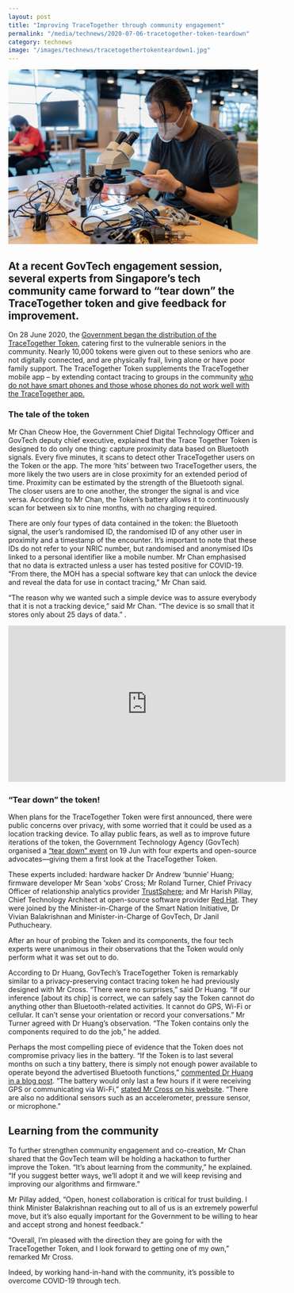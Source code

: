 ```yaml
---
layout: post
title: "Improving TraceTogether through community engagement"
permalink: "/media/technews/2020-07-06-tracetogether-token-teardown"
category: technews
image: "/images/technews/tracetogethertokenteardown1.jpg"
---
```


![Improving TraceTogether through community engagement](/images/technews/tracetogethertokenteardown1.jpg)

At a recent GovTech engagement session, several experts from Singapore’s tech community came forward to “tear down” the TraceTogether token and give feedback for improvement. 
---

On 28 June 2020, the [Government began the distribution of the TraceTogether Token](https://www.sgpc.gov.sg/sgpcmedia/media_releases/sndgo/press_release/P-20200628-2/attachment/Media%20Release%20-%20Seniors%20to%20receive%20first%20batch%20of%20TraceTogether%20Tokens%2028062020.pdf), catering first to the vulnerable seniors in the community. Nearly 10,000 tokens were given out to these seniors who are not digitally connected, and are physically frail, living alone or have poor family support. The TraceTogether Token supplements the TraceTogether mobile app – by extending contact tracing to groups in the community [who do not have smart phones and those whose phones do not work well with the TraceTogether app.](https://www.tech.gov.sg/media/technews/two-reasons-why-singapore-sticking-with-tracetogether-protocol)  

### **The tale of the token**

Mr Chan Cheow Hoe, the Government Chief Digital Technology Officer and GovTech deputy chief executive, explained that the Trace Together Token is designed to do only one thing: capture proximity data based on Bluetooth signals. Every five minutes, it scans to detect other TraceTogether users on the Token or the app. The more ‘hits’ between two TraceTogether users, the more likely the two users are in close proximity for an extended period of time. Proximity can be estimated by the strength of the Bluetooth signal. The closer users are to one another, the stronger the signal is and vice versa. According to Mr Chan, the Token’s battery allows it to continuously scan for between six to nine months, with no charging required.

There are only four types of data contained in the token: the Bluetooth signal, the user’s randomised ID, the randomised ID of any other user in proximity and a timestamp of the encounter. It’s important to note that these IDs do not refer to your NRIC number, but randomised and anonymised IDs linked to a personal identifier like a mobile number. Mr Chan emphasised that no data is extracted unless a user has tested positive for COVID-19. “From there, the MOH has a special software key that can unlock the device and reveal the data for use in contact tracing,” Mr Chan said. 

“The reason why we wanted such a simple device was to assure everybody that it is not a tracking device,” said Mr Chan. “The device is so small that it stores only about 25 days of data.” 
.

<iframe width="560" height="315" src="https://www.youtube.com/embed/Wg5qjUDQHgU" frameborder="0" allow="accelerometer; autoplay; encrypted-media; gyroscope; picture-in-picture" allowfullscreen></iframe>


### **“Tear down” the token!**

When plans for the TraceTogether Token were first announced, there were public concerns over privacy, with some worried that it could be used as a location tracking device. To allay public fears, as well as to improve future iterations of the token, the Government Technology Agency (GovTech) organised a [“tear down” event](https://www.facebook.com/Vivian.Balakrishnan.Sg/posts/10156902734466207?__xts__%5B0%5D=68.ARDZuC1cYDuUuW2xB6i5nlD4uievD9cO9tjnvyjenNKzCCFzEALdcjkLEOY-1VharDTcIGhBtZIkDd8gfaheJod7cZCXMkmCwdWuspyUmt4Bq1ovUggfTvNFanXjiQ16nby5wRME9dlTrxV-jcnjH07rUOigYJl11oqEcKtVBxTzUCziTR81_U9oXzGi7QoCs2xMW4675Iz4LVOJP7TI0VtMT-RTKT6sLxb1RIeAanRCcI50UPdpJQXdIyFcqHpYZEJkWjmuWVzSGStRzLYP8DRGun_jrxkriS_t4UcCK8CjX-buYFKAQFcbpztmIz86xTMOyW3lP33wo_7GMtwf53UkKhSPLfDIy4UxH_9zpci7IMh966INRN17JwkFjZfNZkBpLu3KqL8nHnBVCodU4TL_Tdjhc2EPxwD81XGVAeG7PBq3rj1eFPYTPx0RNwg4UPHqntcMNBp9pf0FhX8hczoaURVY4cd5B1YRJ2s6&__tn__=H-R) on 19 Jun with four experts and open-source advocates—giving them a first look at the TraceTogether Token.  

These experts included: hardware hacker Dr Andrew ‘bunnie’ Huang; firmware developer Mr Sean ‘xobs’ Cross; Mr Roland Turner, Chief Privacy Officer of relationship analytics provider [TrustSphere](https://www.trustsphere.com/); and Mr Harish Pillay, Chief Technology Architect at open-source software provider [Red Hat](https://www.redhat.com/en). They were joined by the Minister-in-Charge of the Smart Nation Initiative, Dr Vivian Balakrishnan and Minister-in-Charge of GovTech, Dr Janil Puthucheary.

After an hour of probing the Token and its components, the four tech experts were unanimous in their observations that the Token would only perform what it was set out to do.

According to Dr Huang, GovTech’s TraceTogether Token is remarkably similar to a privacy-preserving contact tracing token he had previously designed with Mr Cross. “There were no surprises,” said Dr Huang. “If our inference [about its chip] is correct, we can safely say the Token cannot do anything other than Bluetooth-related activities. It cannot do GPS, Wi-Fi or cellular. It can’t sense your orientation or record your conversations.” Mr Turner agreed with Dr Huang’s observation. “The Token contains only the components required to do the job,” he added. 

Perhaps the most compelling piece of evidence that the Token does not compromise privacy lies in the battery. “If the Token is to last several months on such a tiny battery, there is simply not enough power available to operate beyond the advertised Bluetooth functions,” [commented Dr Huang in a blog post](https://www.bunniestudios.com/blog/?p=5820). “The battery would only last a few hours if it were receiving GPS or communicating via Wi-Fi,” [stated Mr Cross on his website](https://xobs.io/trace-together-token-teardown/). “There are also no additional sensors such as an accelerometer, pressure sensor, or microphone.”

## **Learning from the community** ##

To further strengthen community engagement and co-creation, Mr Chan shared that the GovTech team will be holding a hackathon to further improve the Token. “It’s about learning from the community,” he explained. “If you suggest better ways, we’ll adopt it and we will keep revising and improving our algorithms and firmware.” 

Mr Pillay added, “Open, honest collaboration is critical for trust building. I think Minister Balakrishnan reaching out to all of us is an extremely powerful move, but it’s also equally important for the Government to be willing to hear and accept strong and honest feedback.” 

“Overall, I’m pleased with the direction they are going for with the TraceTogether Token, and I look forward to getting one of my own,” remarked Mr Cross. 

Indeed, by working hand-in-hand with the community, it’s possible to overcome COVID-19 through tech.  




